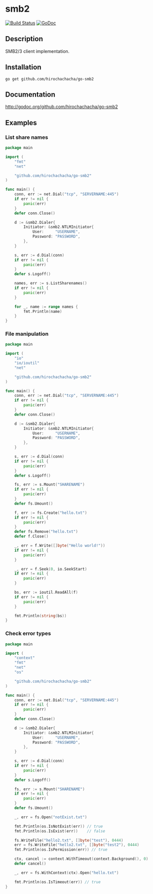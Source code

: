 smb2
====

[![Build Status](https://travis-ci.org/hirochachacha/go-smb2.svg?branch=master)](https://travis-ci.org/hirochachacha/go-smb2)
[![GoDoc](https://godoc.org/github.com/hirochachacha/go-smb2?status.svg)](http://godoc.org/github.com/hirochachacha/go-smb2)

Description
-----------

SMB2/3 client implementation.

Installation
------------

`go get github.com/hirochachacha/go-smb2`

Documentation
-------------

http://godoc.org/github.com/hirochachacha/go-smb2

Examples
--------

### List share names ###

```go
package main

import (
	"fmt"
	"net"

	"github.com/hirochachacha/go-smb2"
)

func main() {
	conn, err := net.Dial("tcp", "SERVERNAME:445")
	if err != nil {
		panic(err)
	}
	defer conn.Close()

	d := &smb2.Dialer{
		Initiator: &smb2.NTLMInitiator{
			User:     "USERNAME",
			Password: "PASSWORD",
		},
	}

	s, err := d.Dial(conn)
	if err != nil {
		panic(err)
	}
	defer s.Logoff()

	names, err := s.ListSharenames()
	if err != nil {
		panic(err)
	}

	for _, name := range names {
		fmt.Println(name)
	}
}
```

### File manipulation ###

```go
package main

import (
	"io"
	"io/ioutil"
	"net"

	"github.com/hirochachacha/go-smb2"
)

func main() {
	conn, err := net.Dial("tcp", "SERVERNAME:445")
	if err != nil {
		panic(err)
	}
	defer conn.Close()

	d := &smb2.Dialer{
		Initiator: &smb2.NTLMInitiator{
			User:     "USERNAME",
			Password: "PASSWORD",
		},
	}

	s, err := d.Dial(conn)
	if err != nil {
		panic(err)
	}
	defer s.Logoff()

	fs, err := s.Mount("SHARENAME")
	if err != nil {
		panic(err)
	}
	defer fs.Umount()

	f, err := fs.Create("hello.txt")
	if err != nil {
		panic(err)
	}
	defer fs.Remove("hello.txt")
	defer f.Close()

	_, err = f.Write([]byte("Hello world!"))
	if err != nil {
		panic(err)
	}

	_, err = f.Seek(0, io.SeekStart)
	if err != nil {
		panic(err)
	}

	bs, err := ioutil.ReadAll(f)
	if err != nil {
		panic(err)
	}

	fmt.Println(string(bs))
}
```

### Check error types ###

```go
package main

import (
	"context"
	"fmt"
	"net"
	"os"

	"github.com/hirochachacha/go-smb2"
)

func main() {
	conn, err := net.Dial("tcp", "SERVERNAME:445")
	if err != nil {
		panic(err)
	}
	defer conn.Close()

	d := &smb2.Dialer{
		Initiator: &smb2.NTLMInitiator{
			User:     "USERNAME",
			Password: "PASSWORD",
		},
	}

	s, err := d.Dial(conn)
	if err != nil {
		panic(err)
	}
	defer s.Logoff()

	fs, err := s.Mount("SHARENAME")
	if err != nil {
		panic(err)
	}
	defer fs.Umount()

	_, err = fs.Open("notExist.txt")

	fmt.Println(os.IsNotExist(err)) // true
	fmt.Println(os.IsExist(err))    // false

	fs.WriteFile("hello2.txt", []byte("test"), 0444)
	err = fs.WriteFile("hello2.txt", []byte("test2"), 0444)
	fmt.Println(os.IsPermission(err)) // true

	ctx, cancel := context.WithTimeout(context.Background(), 0)
	defer cancel()

	_, err = fs.WithContext(ctx).Open("hello.txt")

	fmt.Println(os.IsTimeout(err)) // true
}
```
